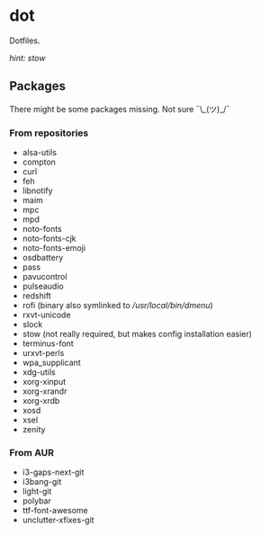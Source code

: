 # dot

Dotfiles.

_hint: stow_

## Packages

There might be some packages missing. Not sure ¯\\\_(ツ)\_/¯

### From repositories
- alsa-utils
- compton
- curl
- feh
- libnotify
- maim
- mpc
- mpd
- noto-fonts
- noto-fonts-cjk
- noto-fonts-emoji
- osdbattery
- pass
- pavucontrol
- pulseaudio
- redshift
- rofi (binary also symlinked to _/usr/local/bin/dmenu_)
- rxvt-unicode
- slock
- stow (not really required, but makes config installation easier)
- terminus-font
- urxvt-perls
- wpa_supplicant
- xdg-utils
- xorg-xinput
- xorg-xrandr
- xorg-xrdb
- xosd
- xsel
- zenity

### From AUR
- i3-gaps-next-git
- i3bang-git
- light-git
- polybar
- ttf-font-awesome
- unclutter-xfixes-git
